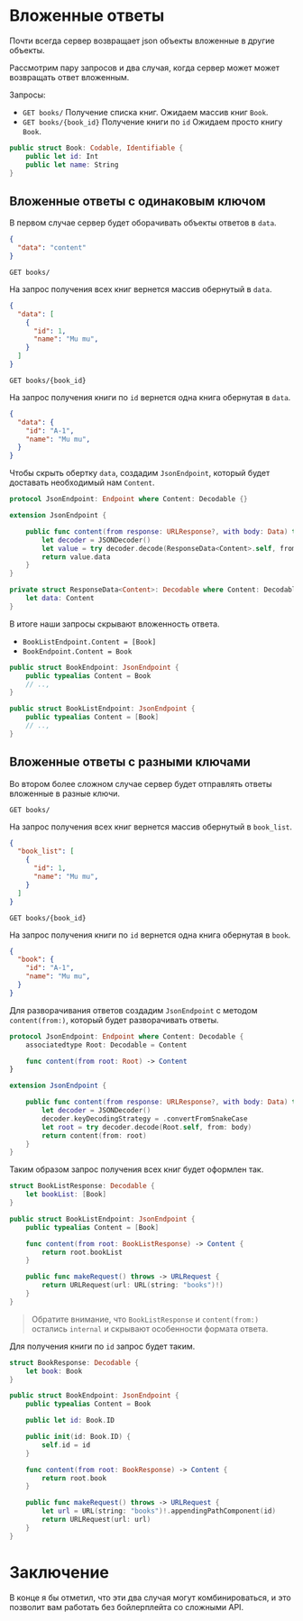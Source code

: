 # Вложенные ответы

Почти всегда сервер возвращает json объекты вложенные в другие объекты.  

Рассмотрим пару запросов и два случая, когда сервер может может возвращать ответ вложенным.

Запросы:
- `GET books/` Получение списка книг. Ожидаем массив книг `Book`.
- `GET books/{book_id}` Получение книги по `id` Ожидаем просто книгу `Book`.

```swift
public struct Book: Codable, Identifiable {
    public let id: Int
    public let name: String
}
```

## Вложенные ответы с одинаковым ключом

В первом случае сервер будет оборачивать объекты ответов в `data`.

```json
{
  "data": "content"
}
```

`GET books/`

На запрос получения всех книг вернется массив обернутый в `data`.

```json
{
  "data": [
    {
      "id": 1,
      "name": "Mu mu",    
    }
  ]
}
```


`GET books/{book_id}`

На запрос получения книги по `id` вернется одна книга обернутая в `data`.

```json
{
  "data": {
    "id": "A-1",
    "name": "Mu mu",    
  }
}
```

Чтобы скрыть обертку `data`, создадим `JsonEndpoint`, который будет доставать необходимый нам `Content`.

```swift
protocol JsonEndpoint: Endpoint where Content: Decodable {}

extension JsonEndpoint {

    public func content(from response: URLResponse?, with body: Data) throws -> Content {
        let decoder = JSONDecoder()
        let value = try decoder.decode(ResponseData<Content>.self, from: body)
        return value.data
    }
}

private struct ResponseData<Content>: Decodable where Content: Decodable {
    let data: Content
}
```

В итоге наши запросы скрывают вложенность ответа.

- `BookListEndpoint.Content = [Book]`
- `BookEndpoint.Content = Book`

```swift
public struct BookEndpoint: JsonEndpoint {
    public typealias Content = Book
    // ..,
}

public struct BookListEndpoint: JsonEndpoint {
    public typealias Content = [Book]
    // ..,
}
```

## Вложенные ответы с разными ключами

Во втором более сложном случае сервер будет отправлять ответы вложенные в разные ключи.

`GET books/`

На запрос получения всех книг вернется массив обернутый в `book_list`.

```json
{
  "book_list": [
    {
      "id": 1,
      "name": "Mu mu",    
    }
  ]
}
```

`GET books/{book_id}`

На запрос получения книги по `id` вернется одна книга обернутая в `book`.

```json
{
  "book": {
    "id": "A-1",
    "name": "Mu mu",    
  }
}
```

Для разворачивания ответов создадим `JsonEndpoint` c методом `content(from:)`, который будет разворачивать ответы.

```swift
protocol JsonEndpoint: Endpoint where Content: Decodable {
    associatedtype Root: Decodable = Content

    func content(from root: Root) -> Content
}

extension JsonEndpoint {

    public func content(from response: URLResponse?, with body: Data) throws -> Content {
        let decoder = JSONDecoder()
        decoder.keyDecodingStrategy = .convertFromSnakeCase
        let root = try decoder.decode(Root.self, from: body)
        return content(from: root)
    }
}
```

Таким образом запрос получения всех книг будет оформлен так.

```swift
struct BookListResponse: Decodable {
    let bookList: [Book]
}

public struct BookListEndpoint: JsonEndpoint {
    public typealias Content = [Book]

    func content(from root: BookListResponse) -> Content {
        return root.bookList
    }

    public func makeRequest() throws -> URLRequest {
        return URLRequest(url: URL(string: "books")!)
    }
}
```

> Обратите внимание, что `BookListResponse` и `content(from:)` остались `internal` и скрывают особенности формата ответа.

Для получения книги по `id` запрос будет таким.

```swift
struct BookResponse: Decodable {
    let book: Book
}

public struct BookEndpoint: JsonEndpoint {
    public typealias Content = Book

    public let id: Book.ID

    public init(id: Book.ID) {
        self.id = id
    }

    func content(from root: BookResponse) -> Content {
        return root.book
    }

    public func makeRequest() throws -> URLRequest {
        let url = URL(string: "books")!.appendingPathComponent(id)
        return URLRequest(url: url)
    }
}
```

# Заключение

В конце я бы отметил, что эти два случая могут комбинироваться, и это позволит вам работать без бойлерплейта со сложными API.
